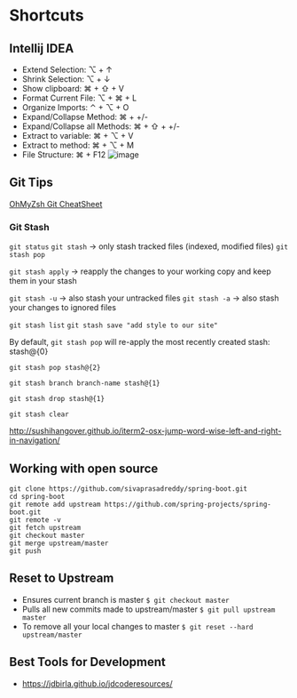 # Shortcuts

## Intellij IDEA

- Extend Selection: ⌥ + ↑
- Shrink Selection: ⌥ + ↓
- Show clipboard: ⌘ + ⇧ + V
- Format Current File: ⌥ + ⌘ + L
- Organize Imports: ⌃ + ⌥ + O
- Expand/Collapse Method: ⌘ + +/-
- Expand/Collapse all Methods: ⌘ + ⇧ + +/-
- Extract to variable: ⌘ + ⌥ + V
- Extract to method: ⌘ + ⌥ + M
- File Structure: ⌘ + F12
![image](https://user-images.githubusercontent.com/69948118/232766770-a5efc647-8588-453f-87da-6cbe8c97825a.png)

## Git Tips

[OhMyZsh Git CheatSheet](https://github.com/ohmyzsh/ohmyzsh/wiki/Cheatsheet)

### Git Stash

`git status`
`git stash` -> only stash tracked files (indexed, modified files)
`git stash pop`

`git stash apply` -> reapply the changes to your working copy and keep them in your stash

`git stash -u` -> also stash your untracked files
`git stash -a` -> also stash your changes to ignored files

`git stash list`
`git stash save "add style to our site"`

By default, `git stash pop` will re-apply the most recently created stash: stash@{0}

`git stash pop stash@{2}`

`git stash branch branch-name stash@{1}`

`git stash drop stash@{1}`

`git stash clear`

http://sushihangover.github.io/iterm2-osx-jump-word-wise-left-and-right-in-navigation/

## Working with open source

```shell
git clone https://github.com/sivaprasadreddy/spring-boot.git
cd spring-boot
git remote add upstream https://github.com/spring-projects/spring-boot.git
git remote -v
git fetch upstream
git checkout master
git merge upstream/master
git push
```

## Reset to Upstream

* Ensures current branch is master `$ git checkout master`
* Pulls all new commits made to upstream/master `$ git pull upstream master`
* To remove all your local changes to master `$ git reset --hard upstream/master`

## Best Tools for Development
- https://jdbirla.github.io/jdcoderesources/
